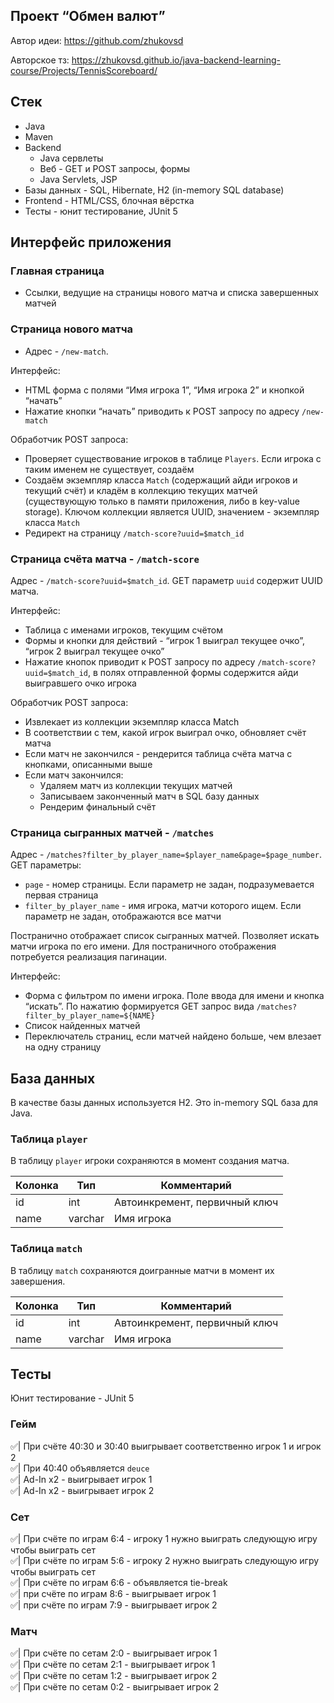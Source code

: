 ## Проект “Обмен валют”


Автор идеи: https://github.com/zhukovsd

Авторское тз: https://zhukovsd.github.io/java-backend-learning-course/Projects/TennisScoreboard/


## Стек

- Java
- Maven
- Backend
    - Java сервлеты
    - Веб - GET и POST запросы, формы
    - Java Servlets, JSP
- Базы данных - SQL, Hibernate, H2 (in-memory SQL database)
- Frontend - HTML/CSS, блочная вёрстка
- Тесты - юнит тестирование, JUnit 5

## Интерфейс приложения

### Главная страница

- Ссылки, ведущие на страницы нового матча и списка завершенных матчей

### Страница нового матча

- Адрес - `/new-match`.

Интерфейс:

- HTML форма с полями “Имя игрока 1”, “Имя игрока 2” и кнопкой “начать”
- Нажатие кнопки “начать” приводить к POST запросу по адресу `/new-match`

Обработчик POST запроса:

- Проверяет существование игроков в таблице `Players`. Если игрока с таким именем не существует, создаём
- Создаём экземпляр класса `Match` (содержащий айди игроков и текущий счёт) и кладём в коллекцию текущих матчей (существующую только в памяти приложения, либо в key-value storage). Ключом коллекции является UUID, значением - экземпляр класса `Match`
- Редирект на страницу `/match-score?uuid=$match_id`

### Страница счёта матча - `/match-score`

Адрес - `/match-score?uuid=$match_id`. GET параметр `uuid` содержит UUID матча.

Интерфейс:

- Таблица с именами игроков, текущим счётом
- Формы и кнопки для действий - “игрок 1 выиграл текущее очко”, “игрок 2 выиграл текущее очко”
- Нажатие кнопок приводит к POST запросу по адресу `/match-score?uuid=$match_id`, в полях отправленной формы содержится айди выигравшего очко игрока

Обработчик POST запроса:

- Извлекает из коллекции экземпляр класса Match
- В соответствии с тем, какой игрок выиграл очко, обновляет счёт матча
- Если матч не закончился - рендерится таблица счёта матча с кнопками, описанными выше
- Если матч закончился:
  - Удаляем матч из коллекции текущих матчей
  - Записываем законченный матч в SQL базу данных
  - Рендерим финальный счёт

### Страница сыгранных матчей - `/matches`

Адрес - `/matches?filter_by_player_name=$player_name&page=$page_number`. GET параметры:
- `page` - номер страницы. Если параметр не задан, подразумевается первая страница
- `filter_by_player_name` - имя игрока, матчи которого ищем. Если параметр не задан, отображаются все матчи

Постранично отображает список сыгранных матчей. Позволяет искать матчи игрока по его имени. Для постраничного отображения потребуется реализация пагинации.

Интерфейс:

- Форма с фильтром по имени игрока. Поле ввода для имени и кнопка “искать”. По нажатию формируется GET запрос вида `/matches?filter_by_player_name=${NAME}`
- Список найденных матчей
- Переключатель страниц, если матчей найдено больше, чем влезает на одну страницу

## База данных

В качестве базы данных используется H2. Это in-memory SQL база для Java.

### Таблица `player`

В таблицу `player` игроки сохраняются в момент создания матча.

| Колонка  | Тип     | Комментарий                   |
|----------|---------|-------------------------------|
| id       | int     | Автоинкремент, первичный ключ |
| name     | varchar | Имя игрока                    |

### Таблица `match`

В таблицу `match` сохраняются доигранные матчи в момент их завершения.

| Колонка  | Тип     | Комментарий                   |
|----------|---------|-------------------------------|
| id       | int     | Автоинкремент, первичный ключ |
| name     | varchar | Имя игрока                    |

## Тесты

Юнит тестирование - JUnit 5

### Гейм
✅| При счёте 40:30 и 30:40 выигрывает соответственно игрок 1 и игрок 2\
✅| При 40:40 объявляется `deuce`\
✅| Ad-In x2 - выигрывает игрок 1\
✅| Ad-In x2 - выигрывает игрок 2

### Сет
✅| При счёте по играм 6:4 - игроку 1 нужно выиграть следующую игру чтобы выиграть сет\
✅| При счёте по играм 5:6 - игроку 2 нужно выиграть следующую игру чтобы выиграть сет\
✅| При счёте по играм 6:6 - объявляется tie-break\
✅| при счёте по играм 8:6 - выигрывает игрок 1\
✅| при счёте по играм 7:9 - выигрывает игрок 2

### Матч
✅| При счёте по сетам 2:0 - выигрывает игрок 1\
✅| При счёте по сетам 2:1 - выигрывает игрок 1\
✅| При счёте по сетам 1:2 - выигрывает игрок 2\
✅| При счёте по сетам 0:2 - выигрывает игрок 2

